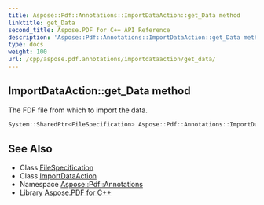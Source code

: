 ```yaml
---
title: Aspose::Pdf::Annotations::ImportDataAction::get_Data method
linktitle: get_Data
second_title: Aspose.PDF for C++ API Reference
description: 'Aspose::Pdf::Annotations::ImportDataAction::get_Data method. The FDF file from which to import the data in C++.'
type: docs
weight: 100
url: /cpp/aspose.pdf.annotations/importdataaction/get_data/
---
```

## ImportDataAction::get_Data method


The FDF file from which to import the data.

```cpp
System::SharedPtr<FileSpecification> Aspose::Pdf::Annotations::ImportDataAction::get_Data()
```

## See Also

* Class [FileSpecification](../../../aspose.pdf/filespecification/)
* Class [ImportDataAction](../)
* Namespace [Aspose::Pdf::Annotations](../../)
* Library [Aspose.PDF for C++](../../../)
